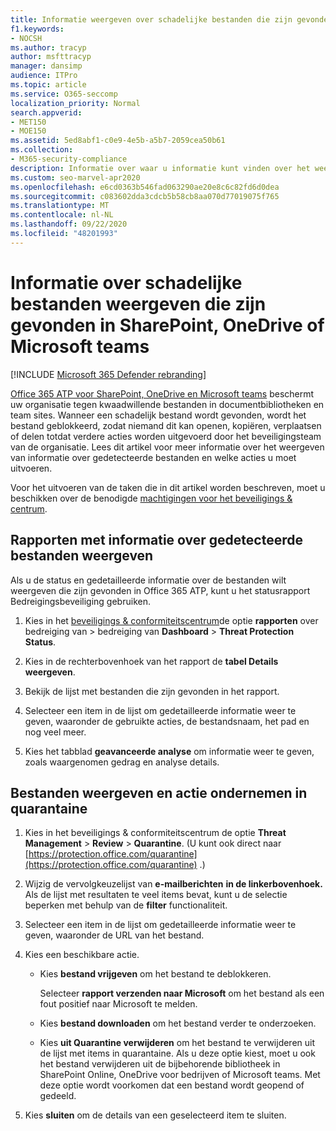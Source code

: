 ```yaml
---
title: Informatie weergeven over schadelijke bestanden die zijn gevonden in Office 365 ATP
f1.keywords:
- NOCSH
ms.author: tracyp
author: msfttracyp
manager: dansimp
audience: ITPro
ms.topic: article
ms.service: O365-seccomp
localization_priority: Normal
search.appverid:
- MET150
- MOE150
ms.assetid: 5ed8abf1-c0e9-4e5b-a5b7-2059cea50b61
ms.collection:
- M365-security-compliance
description: Informatie over waar u informatie kunt vinden over het weergeven van informatie over schadelijke bestanden die zijn gevonden in SharePoint, OneDrive of teams, en hoe u actie onderneemt voor die bestanden.
ms.custom: seo-marvel-apr2020
ms.openlocfilehash: e6cd0363b546fad063290ae20e8c6c82fd6d0dea
ms.sourcegitcommit: c083602dda3cdcb5b58cb8aa070d77019075f765
ms.translationtype: MT
ms.contentlocale: nl-NL
ms.lasthandoff: 09/22/2020
ms.locfileid: "48201993"
---
```

# <a name="view-information-about-malicious-files-detected-in-sharepoint-onedrive-or-microsoft-teams"></a>Informatie over schadelijke bestanden weergeven die zijn gevonden in SharePoint, OneDrive of Microsoft teams

[!INCLUDE [Microsoft 365 Defender rebranding](../includes/microsoft-defender-for-office.md)]


[Office 365 ATP voor SharePoint, OneDrive en Microsoft teams](atp-for-spo-odb-and-teams.md) beschermt uw organisatie tegen kwaadwillende bestanden in documentbibliotheken en team sites. Wanneer een schadelijk bestand wordt gevonden, wordt het bestand geblokkeerd, zodat niemand dit kan openen, kopiëren, verplaatsen of delen totdat verdere acties worden uitgevoerd door het beveiligingsteam van de organisatie. Lees dit artikel voor meer informatie over het weergeven van informatie over gedetecteerde bestanden en welke acties u moet uitvoeren. 

Voor het uitvoeren van de taken die in dit artikel worden beschreven, moet u beschikken over de benodigde [machtigingen voor het beveiligings &amp; centrum](permissions-in-the-security-and-compliance-center.md). 
  
## <a name="view-reports-with-information-about-detected-files"></a>Rapporten met informatie over gedetecteerde bestanden weergeven

Als u de status en gedetailleerde informatie over de bestanden wilt weergeven die zijn gevonden in Office 365 ATP, kunt u het statusrapport Bedreigingsbeveiliging gebruiken.
  
1. Kies in het [beveiligings &amp; conformiteitscentrum](https://protection.office.com)de optie **rapporten** over bedreiging van \> bedreiging van **Dashboard** \> **Threat Protection Status**.
    
2. Kies in de rechterbovenhoek van het rapport de **tabel Details weergeven**.
    
3. Bekijk de lijst met bestanden die zijn gevonden in het rapport.
    
4. Selecteer een item in de lijst om gedetailleerde informatie weer te geven, waaronder de gebruikte acties, de bestandsnaam, het pad en nog veel meer.
    
5. Kies het tabblad **geavanceerde analyse** om informatie weer te geven, zoals waargenomen gedrag en analyse details. 
  
## <a name="view-and-take-action-on-files-in-quarantine"></a>Bestanden weergeven en actie ondernemen in quarantaine

1. Kies in het beveiligings &amp; conformiteitscentrum de optie **Threat Management** \> **Review** \> **Quarantine**. (U kunt ook direct naar [https://protection.office.com/quarantine](https://protection.office.com/quarantine) .)
    
2. Wijzig de vervolgkeuzelijst van **e-mailberichten** **in de linkerbovenhoek.** Als de lijst met resultaten te veel items bevat, kunt u de selectie beperken met behulp van de **filter** functionaliteit.
    
3. Selecteer een item in de lijst om gedetailleerde informatie weer te geven, waaronder de URL van het bestand.
    
4. Kies een beschikbare actie.
    
    - Kies **bestand vrijgeven** om het bestand te deblokkeren. 

      Selecteer **rapport verzenden naar Microsoft** om het bestand als een fout positief naar Microsoft te melden. 

    - Kies **bestand downloaden** om het bestand verder te onderzoeken. 

    - Kies **uit Quarantine verwijderen** om het bestand te verwijderen uit de lijst met items in quarantaine. Als u deze optie kiest, moet u ook het bestand verwijderen uit de bijbehorende bibliotheek in SharePoint Online, OneDrive voor bedrijven of Microsoft teams. Met deze optie wordt voorkomen dat een bestand wordt geopend of gedeeld. 
    
5. Kies **sluiten** om de details van een geselecteerd item te sluiten. 
  
  

